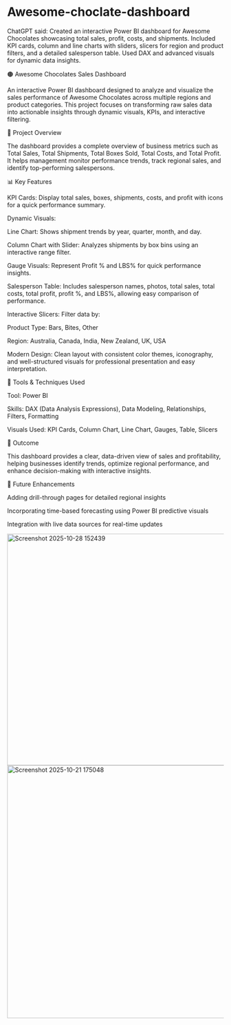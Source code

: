 # Awesome-choclate-dashboard
ChatGPT said:  Created an interactive Power BI dashboard for Awesome Chocolates showcasing total sales, profit, costs, and shipments. Included KPI cards, column and line charts with sliders, slicers for region and product filters, and a detailed salesperson table. Used DAX and advanced visuals for dynamic data insights.

🟤 Awesome Chocolates Sales Dashboard

An interactive Power BI dashboard designed to analyze and visualize the sales performance of Awesome Chocolates across multiple regions and product categories. This project focuses on transforming raw sales data into actionable insights through dynamic visuals, KPIs, and interactive filtering.

🚀 Project Overview

The dashboard provides a complete overview of business metrics such as Total Sales, Total Shipments, Total Boxes Sold, Total Costs, and Total Profit. It helps management monitor performance trends, track regional sales, and identify top-performing salespersons.

📊 Key Features

KPI Cards:
Display total sales, boxes, shipments, costs, and profit with icons for a quick performance summary.

Dynamic Visuals:

Line Chart: Shows shipment trends by year, quarter, month, and day.

Column Chart with Slider: Analyzes shipments by box bins using an interactive range filter.

Gauge Visuals: Represent Profit % and LBS% for quick performance insights.

Salesperson Table:
Includes salesperson names, photos, total sales, total costs, total profit, profit %, and LBS%, allowing easy comparison of performance.

Interactive Slicers:
Filter data by:

Product Type: Bars, Bites, Other

Region: Australia, Canada, India, New Zealand, UK, USA

Modern Design:
Clean layout with consistent color themes, iconography, and well-structured visuals for professional presentation and easy interpretation.

🧠 Tools & Techniques Used

Tool: Power BI

Skills: DAX (Data Analysis Expressions), Data Modeling, Relationships, Filters, Formatting

Visuals Used: KPI Cards, Column Chart, Line Chart, Gauges, Table, Slicers

🎯 Outcome

This dashboard provides a clear, data-driven view of sales and profitability, helping businesses identify trends, optimize regional performance, and enhance decision-making with interactive insights.

🧩 Future Enhancements

Adding drill-through pages for detailed regional insights

Incorporating time-based forecasting using Power BI predictive visuals

Integration with live data sources for real-time updates

<img width="956" height="538" alt="Screenshot 2025-10-28 152439" src="https://github.com/user-attachments/assets/e762a34b-a138-45e6-aa9d-f50548049956" />
<img width="604" height="588" alt="Screenshot 2025-10-21 175048" src="https://github.com/user-attachments/assets/0817adfd-d602-484d-8d13-f10e08008a48" />








